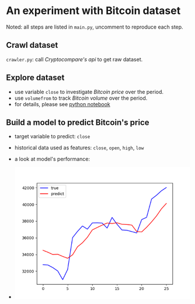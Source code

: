 # An experiment with Bitcoin dataset

Noted: all steps are listed in `main.py`, uncomment to reproduce each step.

## Crawl dataset
`crawler.py`: call _Cryptocompare's api_ to get raw dataset.

## Explore dataset
- use variable `close` to investigate _Bitcoin price_ over the period.
- use `volumefrom` to track _Bitcoin volume_ over the period.
- for details, please see [python notebook](visualization.ipynb)

## Build a model to predict Bitcoin's price
- target variable to predict: `close`
- historical data used as features: `close`, `open`, `high`, `low`
- a look at model's performance:

- ![test figure](price_prediction_lstm.png)